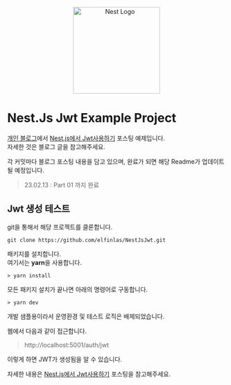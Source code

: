 <p align="center">
<img src="https://nestjs.com/img/logo-small.svg" width="200" alt="Nest Logo" />
</p>

# Nest.Js Jwt Example Project

[개인 블로그](https://http://elfinlas.github.io)에서 [Nest.js에서 Jwt사용하기](https://elfinlas.github.io/nest_js/230208_nesjs_jwt_part1/) 포스팅 예제입니다.  
자세한 것은 블로그 글을 참고해주세요.

각 커밋마다 블로그 포스팅 내용을 담고 있으며, 완료가 되면 해당 Readme가 업데이트 될 예정입니다.

> 23.02.13 : Part 01 까지 완료

## Jwt 생성 테스트

git을 통해서 해당 프로젝트를 클론합니다.

```
git clone https://github.com/elfinlas/NestJsJwt.git
```

패키지를 설치합니다.  
여기서는 **yarn**을 사용합니다.

```
> yarn install
```

모든 패키지 설치가 끝나면 아래의 명령어로 구동합니다.

```
> yarn dev
```

개발 샘플용이라서 운영환경 및 테스트 로직은 배제되었습니다.

웹에서 다음과 같이 접근합니다.

> http://localhost:5001/auth/jwt

이렇게 하면 JWT가 생성됨을 알 수 있습니다.

자세한 내용은 [Nest.js에서 Jwt사용하기](https://elfinlas.github.io/nest_js/230208_nesjs_jwt_part1/) 포스팅을 참고해주세요.
